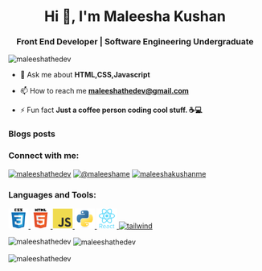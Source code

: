 <h1 align="center">Hi 👋, I'm Maleesha Kushan</h1>
<h3 align="center">Front End Developer | Software Engineering Undergraduate</h3>

<p align="left"> <img src="https://komarev.com/ghpvc/?username=maleeshathedev&label=Profile%20views&color=0e75b6&style=flat" alt="maleeshathedev" /> </p>


- 💬 Ask me about **HTML,CSS,Javascript**

- 📫 How to reach me **maleeshathedev@gmail.com**

- ⚡ Fun fact **Just a coffee person coding cool stuff. ☕💻**

### Blogs posts
<!-- BLOG-POST-LIST:START -->
<!-- BLOG-POST-LIST:END -->

<h3 align="left">Connect with me:</h3>
<p align="left">
<a href="https://dev.to/maleeshathedev" target="blank"><img align="center" src="https://raw.githubusercontent.com/rahuldkjain/github-profile-readme-generator/master/src/images/icons/Social/devto.svg" alt="maleeshathedev" height="30" width="40" /></a>
<a href="https://medium.com/@maleeshame" target="blank"><img align="center" src="https://raw.githubusercontent.com/rahuldkjain/github-profile-readme-generator/master/src/images/icons/Social/medium.svg" alt="@maleeshame" height="30" width="40" /></a>
<a href="https://www.hackerrank.com/maleeshakushanme" target="blank"><img align="center" src="https://raw.githubusercontent.com/rahuldkjain/github-profile-readme-generator/master/src/images/icons/Social/hackerrank.svg" alt="maleeshakushanme" height="30" width="40" /></a>
</p>

<h3 align="left">Languages and Tools:</h3>
<p align="left"> <a href="https://www.w3schools.com/css/" target="_blank" rel="noreferrer"> <img src="https://raw.githubusercontent.com/devicons/devicon/master/icons/css3/css3-original-wordmark.svg" alt="css3" width="40" height="40"/> </a> <a href="https://www.w3.org/html/" target="_blank" rel="noreferrer"> <img src="https://raw.githubusercontent.com/devicons/devicon/master/icons/html5/html5-original-wordmark.svg" alt="html5" width="40" height="40"/> </a> <a href="https://developer.mozilla.org/en-US/docs/Web/JavaScript" target="_blank" rel="noreferrer"> <img src="https://raw.githubusercontent.com/devicons/devicon/master/icons/javascript/javascript-original.svg" alt="javascript" width="40" height="40"/> </a> <a href="https://www.python.org" target="_blank" rel="noreferrer"> <img src="https://raw.githubusercontent.com/devicons/devicon/master/icons/python/python-original.svg" alt="python" width="40" height="40"/> </a> <a href="https://reactjs.org/" target="_blank" rel="noreferrer"> <img src="https://raw.githubusercontent.com/devicons/devicon/master/icons/react/react-original-wordmark.svg" alt="react" width="40" height="40"/> </a> <a href="https://tailwindcss.com/" target="_blank" rel="noreferrer"> <img src="https://www.vectorlogo.zone/logos/tailwindcss/tailwindcss-icon.svg" alt="tailwind" width="40" height="40"/> </a> </p>

<p><img align="left" src="https://github-readme-stats.vercel.app/api/top-langs?username=maleeshathedev&show_icons=true&locale=en&layout=compact" alt="maleeshathedev" /></p>

<p>&nbsp;<img align="center" src="https://github-readme-stats.vercel.app/api?username=maleeshathedev&show_icons=true&locale=en" alt="maleeshathedev" /></p>

<p><img align="center" src="https://github-readme-streak-stats.herokuapp.com/?user=maleeshathedev&theme=dark" alt="maleeshathedev" /></p>
